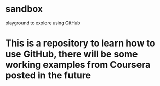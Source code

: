 # sandbox
playground to explore using GitHub


# This is a repository to learn how to use GitHub, there will be some working examples from Coursera posted in the future
